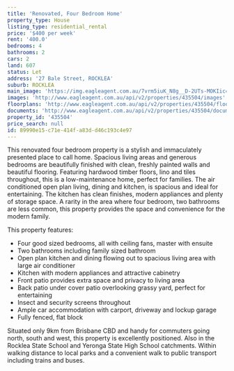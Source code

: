 ```yaml
---
title: 'Renovated, Four Bedroom Home'
property_type: House
listing_type: residential_rental
price: '$400 per week'
rent: '400.0'
bedrooms: 4
bathrooms: 2
cars: 2
land: 607
status: Let
address: '27 Bale Street, ROCKLEA'
suburb: ROCKLEA
main_image: 'https://img.eagleagent.com.au/7vrm5iuK_N8g__D-2UTs-MOKIic=/1280x854/smart/https://s3-us-west-2.amazonaws.com/eagleagent-orig/images/6825010/422802406-image-M.jpg'
images: 'http://www.eagleagent.com.au/api/v2/properties/435504/images'
floorplans: 'http://www.eagleagent.com.au/api/v2/properties/435504/floorplans'
documents: 'http://www.eagleagent.com.au/api/v2/properties/435504/documents'
property_id: '435504'
price_search: null
id: 89990e15-c71e-414f-a83d-d46c193c4e97
---
```

This renovated four bedroom property is a stylish and immaculately presented place to call home. Spacious living areas and generous bedrooms are beautifully finished with clean, freshly painted walls and beautiful flooring. Featuring hardwood timber floors, lino and tiles throughout, this is a low-maintenance home, perfect for families. The air conditioned open plan living, dining and kitchen, is spacious and ideal for entertaining. The kitchen has clean finishes, modern appliances and plenty of storage space. A rarity in the area where four bedroom, two bathrooms are less common, this property provides the space and convenience for the modern family.

This property features:

*  Four good sized bedrooms, all with ceiling fans, master with ensuite
*  Two bathrooms including family sized bathroom
*  Open plan kitchen and dining flowing out to spacious living area with large air conditioner
*  Kitchen with modern appliances and attractive cabinetry
*  Front patio provides extra space and privacy to living area
*  Back patio under cover patio overlooking grassy yard, perfect for entertaining
*  Insect and security screens throughout
*  Ample car accommodation with carport, driveway and lockup garage
*  Fully fenced, flat block

Situated only 9km from Brisbane CBD and handy for commuters going north, south and west, this property is excellently positioned. Also in the Rocklea State School and Yeronga State High School catchments. Within walking distance to local parks and a convenient walk to public transport including trains and buses.